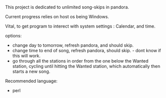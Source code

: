 This project is dedicated to unlimited song-skips in pandora. 

Current progress relies on host os being Windows. 

Vital, to get program to interect with system settings : Calendar, and time.

options:
- change day to tomorrow, refresh pandora, and should skip.
- change time to end of song, refresh pandora, should skip. - dont know if this will work.
- go through all the stations in order from the one below the Wanted station, cycling until hitting the Wanted station,
which automatically then starts a new song.

Recommended language:
- perl
